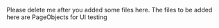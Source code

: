 Please delete me after you added some files here.
The files to be added here are PageObjects for UI testing